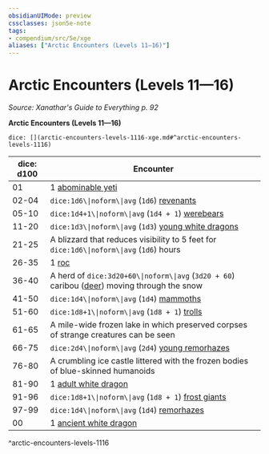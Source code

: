 ```yaml
---
obsidianUIMode: preview
cssclasses: json5e-note
tags:
- compendium/src/5e/xge
aliases: ["Arctic Encounters (Levels 11—16)"]
---
```

# Arctic Encounters (Levels 11—16)
*Source: Xanathar's Guide to Everything p. 92* 

**Arctic Encounters (Levels 11—16)**

`dice: [](arctic-encounters-levels-1116-xge.md#^arctic-encounters-levels-1116)`

| dice: d100 | Encounter |
|------------|-----------|
| 01 | 1 [abominable yeti](2-Mechanics/CLI/bestiary/monstrosity/abominable-yeti.md) |
| 02-04 | `dice:1d6\\|noform\\|avg` (`1d6`) [revenants](2-Mechanics/CLI/bestiary/undead/revenant.md) |
| 05-10 | `dice:1d4+1\\|noform\\|avg` (`1d4 + 1`) [werebears](2-Mechanics/CLI/bestiary/humanoid/werebear.md) |
| 11-20 | `dice:1d3\\|noform\\|avg` (`1d3`) [young white dragons](2-Mechanics/CLI/bestiary/dragon/young-white-dragon.md) |
| 21-25 | A blizzard that reduces visibility to 5 feet for `dice:1d6\\|noform\\|avg` (`1d6`) hours |
| 26-35 | 1 [roc](2-Mechanics/CLI/bestiary/monstrosity/roc.md) |
| 36-40 | A herd of `dice:3d20+60\\|noform\\|avg` (`3d20 + 60`) caribou ([deer](2-Mechanics/CLI/bestiary/beast/deer.md)) moving through the snow |
| 41-50 | `dice:1d4\\|noform\\|avg` (`1d4`) [mammoths](2-Mechanics/CLI/bestiary/beast/mammoth.md) |
| 51-60 | `dice:1d8+1\\|noform\\|avg` (`1d8 + 1`) [trolls](2-Mechanics/CLI/bestiary/giant/troll.md) |
| 61-65 | A mile-wide frozen lake in which preserved corpses of strange creatures can be seen |
| 66-75 | `dice:2d4\\|noform\\|avg` (`2d4`) [young remorhazes](2-Mechanics/CLI/bestiary/monstrosity/young-remorhaz.md) |
| 76-80 | A crumbling ice castle littered with the frozen bodies of blue-skinned humanoids |
| 81-90 | 1 [adult white dragon](2-Mechanics/CLI/bestiary/dragon/adult-white-dragon.md) |
| 91-96 | `dice:1d8+1\\|noform\\|avg` (`1d8 + 1`) [frost giants](2-Mechanics/CLI/bestiary/giant/frost-giant.md) |
| 97-99 | `dice:1d4\\|noform\\|avg` (`1d4`) [remorhazes](2-Mechanics/CLI/bestiary/monstrosity/remorhaz.md) |
| 00 | 1 [ancient white dragon](2-Mechanics/CLI/bestiary/dragon/ancient-white-dragon.md) |
^arctic-encounters-levels-1116